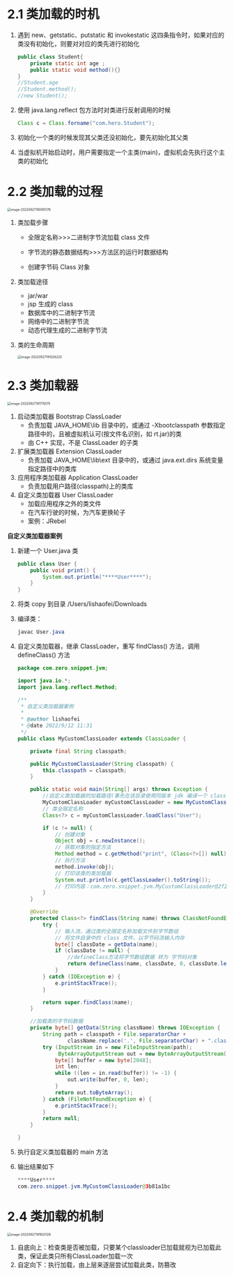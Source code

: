 # 2.1 类加载的时机

1. 遇到 new、getstatic、putstatic 和 invokestatic 这四条指令时，如果对应的类没有初始化，则要对对应的类先进行初始化

   ```java
   public class Student{
       private static int age ;
       public static void method(){}
   }
   //Student.age
   //Student.method();
   //new Student();
   ```

2. 使用 java.lang.reflect 包方法时对类进行反射调用的时候
   ```java
   Class c = Class.forname("com.hero.Student");
   ```

3. 初始化一个类的时候发现其父类还没初始化，要先初始化其父类
4. 当虚拟机开始启动时，用户需要指定一个主类(main)，虚拟机会先执行这个主类的初始化

# 2.2 类加载的过程

<img src="assets/image-20220927190910176.png" alt="image-20220927190910176" style="zoom:50%;" />	

1. 类加载步骤

   - 全限定名称>>>二进制字节流加载 class 文件

   - 字节流的静态数据结构>>>方法区的运行时数据结构
   - 创建字节码 Class 对象

2. 类加载途径

   - jar/war
   - jsp 生成的 class
   - 数据库中的二进制字节流
   - 网络中的二进制字节流
   - 动态代理生成的二进制字节流

3. 类的生命周期

   <img src="assets/image-20220927191028220.png" alt="image-20220927191028220" style="zoom: 50%;"/>

# 2.3 类加载器

<img src="assets/image-20220927191715575.png" alt="image-20220927191715575" style="zoom:50%;" />

1. 启动类加载器 Bootstrap ClassLoader
   - 负责加载 JAVA_HOME\lib 目录中的，或通过 -Xbootclasspath 参数指定路径中的，且被虚拟机认可(按文件名识别，如 rt.jar)的类
   - 由 C++ 实现，不是 ClassLoader 的子类
2. 扩展类加载器 Extension ClassLoader
   - 负责加载 JAVA_HOME\lib\ext 目录中的，或通过 java.ext.dirs 系统变量指定路径中的类库
3. 应用程序类加载器 Application ClassLoader
   - 负责加载用户路径(classpath)上的类库
4. 自定义类加载器 User ClassLoader
   - 加载应用程序之外的类文件
   - 在汽车行驶的时候，为汽车更换轮子
   - 案例：JRebel

**自定义类加载器案例**

1. 新建一个 User.java 类

   ```java
   public class User {
       public void print() {
           System.out.println("****User****");
       }
   }
   ```

2. 将类 copy 到目录 /Users/lishaofei/Downloads

3. 编译类：

   ```java
   javac User.java
   ```
4. 自定义类加载器，继承 ClassLoader，重写 findClass() 方法，调用 defineClass() 方法

   ```java
   package com.zero.snippet.jvm;
   
   import java.io.*;
   import java.lang.reflect.Method;
   
   /**
    * 自定义类加载器案例
    *
    * @author lishaofei
    * @date 2022/9/12 11:31
    */
   public class MyCustomClassLoader extends ClassLoader {
   
       private final String classpath;
   
       public MyCustomClassLoader(String classpath) {
           this.classpath = classpath;
       }
   
       public static void main(String[] args) throws Exception {
           //自定义类加载器的加载路径(事先在该目录使用同版本 jdk 编译一个 class 类，参考 model.User)
           MyCustomClassLoader myCustomClassLoader = new MyCustomClassLoader("/Users/lishaofei/Downloads");
           // 类全限定名称
           Class<?> c = myCustomClassLoader.loadClass("User");
   
           if (c != null) {
               // 创建对象
               Object obj = c.newInstance();
               // 获取对象的指定方法
               Method method = c.getMethod("print", (Class<?>[]) null);
               // 执行方法
               method.invoke(obj);
               // 打印该类的类加载器
               System.out.println(c.getClassLoader().toString());
               // 打印内容：com.zero.snippet.jvm.MyCustomClassLoader@2f2c9b19
           }
       }
   
       @Override
       protected Class<?> findClass(String name) throws ClassNotFoundException {
           try {
               // 输入流，通过类的全限定名称加载文件到字节数组
               // 将文件目录中的 class 文件，以字节码流输入内存
               byte[] classDate = getData(name);
               if (classDate != null) {
                   //defineClass方法将字节数组数据 转为 字节码对象
                   return defineClass(name, classDate, 0, classDate.length);
               }
           } catch (IOException e) {
               e.printStackTrace();
           }
   
           return super.findClass(name);
       }
   
       //加载类的字节码数据
       private byte[] getData(String className) throws IOException {
           String path = classpath + File.separatorChar +
                   className.replace('.', File.separatorChar) + ".class";
           try (InputStream in = new FileInputStream(path);
                ByteArrayOutputStream out = new ByteArrayOutputStream()) {
               byte[] buffer = new byte[2048];
               int len;
               while ((len = in.read(buffer)) != -1) {
                   out.write(buffer, 0, len);
               }
               return out.toByteArray();
           } catch (FileNotFoundException e) {
               e.printStackTrace();
           }
           return null;
       }
   
   }
   ```

5. 执行自定义类加载器的 main 方法
6. 输出结果如下	

   ```java
   ****User****
   com.zero.snippet.jvm.MyCustomClassLoader@3b81a1bc
   ```

# 2.4 类加载的机制

<img src="assets/image-20220927191920128.png" alt="image-20220927191920128" style="zoom:50%;" />	

1. 自底向上：检查类是否被加载，只要某个classloader已加载就视为已加载此类，保证此类只所有ClassLoader加载一次
2. 自定向下：执行加载，由上层来逐层尝试加载此类，防篡改